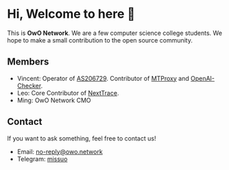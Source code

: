 # Hi, Welcome to here 👋

This is **OwO Network**. We are a few computer science college students. We hope to make a small contribution to the open source community.

## Members
- Vincent: Operator of [AS206729](https://bgp.he.net/as206729). Contributor of [MTProxy](https://github.com/missuo/MTProxy) and [OpenAI-Checker](https://github.com/missuo/OpenAI-Checker).
- Leo: Core Contributor of [NextTrace](https://github.com/sjlleo/nexttrace).
- Ming: OwO Network CMO

## Contact
If you want to ask something, feel free to contact us!

- Email: [no-reply@owo.network](mailto:no-reply@owo.network)
- Telegram: [missuo](https://t.me/missuo)
